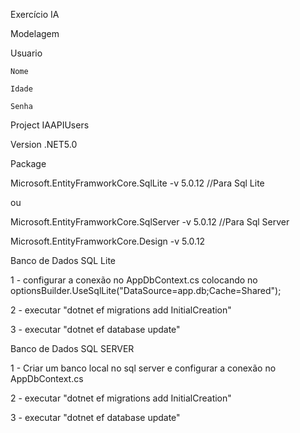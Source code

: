 Exercício IA

Modelagem

Usuario

	Nome

	Idade

	Senha

Project IAAPIUsers

Version .NET5.0

Package 

Microsoft.EntityFramworkCore.SqlLite -v 5.0.12 //Para Sql Lite

ou

Microsoft.EntityFramworkCore.SqlServer -v 5.0.12 //Para Sql Server

Microsoft.EntityFramworkCore.Design -v 5.0.12

Banco de Dados SQL Lite

1 - configurar a conexão no AppDbContext.cs colocando no optionsBuilder.UseSqlLite("DataSource=app.db;Cache=Shared");

2 - executar "dotnet ef migrations add InitialCreation"

3 - executar "dotnet ef database update"


Banco de Dados SQL SERVER

1 - Criar um banco local no sql server e configurar a conexão no AppDbContext.cs

2 - executar "dotnet ef migrations add InitialCreation"

3 - executar "dotnet ef database update"


